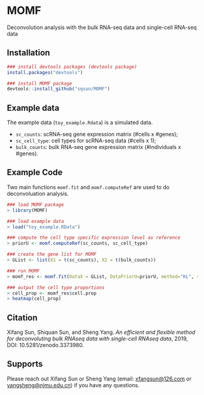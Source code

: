 # MOMF
Deconvolution analysis with the bulk RNA-seq data and single-cell RNA-seq data

## Installation
```R
### install devtools packages (devtools package)
install.packages("devtools")

### install MOMF package
devtools::install_github("sqsun/MOMF")
```

## Example data
The example data (`toy_example.Rdata`) is a simulated data.<br>
* `sc_counts`: scRNA-seq gene expression matrix (#cells x #genes); 
* `sc_cell_type`: cell types for scRNA-seq data (#cells x 1);
* `bulk_counts`: bulk RNA-seq gene expression matrix (#individuals x #genes). <br>

## Example Code
Two main functions `momf.fit` and `momf.computeRef` are used to do deconvoluation analysis.
```R
### load MOMF package
> library(MOMF)

### load example data
> load("toy_example.RData")

### compute the cell type specific expression level as reference
> priorU <- momf.computeRef(sc_counts, sc_cell_type)

### create the gene list for MOMF 
> GList <- list(X1 = t(sc_counts), X2 = t(bulk_counts))

### run MOMF
> momf_res <- momf.fit(DataX = GList, DataPriorU=priorU, method="KL", rho=2, num_iter=100)

### output the cell type proportions
> cell_prop <- momf_res$cell.prop
> heatmap(cell_prop)
```
## Citation
Xifang Sun, Shiquan Sun, and Sheng Yang. *An efficient and flexible method for deconvoluting bulk RNAseq data
with single-cell RNAseq data*, 2019, DOI: 10.5281/zenodo.3373980. 

## Supports
Please reach out Xifang Sun or Sheng Yang (email: xfangsun@126.com or yangsheng@njmu.edu.cn) if you have any questions.
